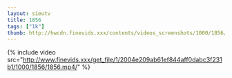```yaml
--- 
layout: sieutv
title: 1856
tags: ["1k"]
thumb: http://hwcdn.finevids.xxx/contents/videos_screenshots/1000/1856/preview.mp4.jpg
---
```

{% include video src="http://www.finevids.xxx/get_file/1/2004e209ab61ef844aff0dabc3f231b1/1000/1856/1856.mp4/" %} 
